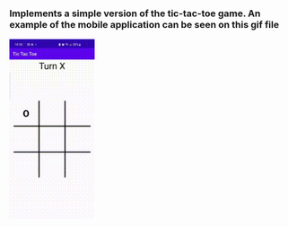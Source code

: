### Implements a simple version of the tic-tac-toe game. An example of the mobile application can be seen on this gif file

![Alt text](imgs/example.gif)
